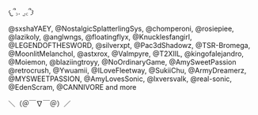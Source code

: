  𐔌՞꜆.  ̫.꜀՞𐦯

@sxshaYAEY, @NostalgicSplatterlingSys, @chomperoni, @rosiepiee, @lazikoly, @anglwngs, @floatingflyx, @Knucklesfangirl, @LEGENDOFTHESWORD, @silverxpt, @Pac3dShadowz, @TSR-Bromega, @MoonlitMelanchol, @astxrox, @Valmpyre, @T2XIIL, @kingofalejandro, @Moiemon, @blaziingtroyy,  @NoOrdinaryGame, @AmySweetPassion @retrocrush, @Ywuamii, @ILoveFleetway, @SukiiChu, @ArmyDreamerz, @MYSWEETPASSION, @AmyLovesSonic, @lxversvalk, @real-sonic, @EdenScram, @CANNIVORE  and more 

 ＼（＠￣∇￣＠）／

